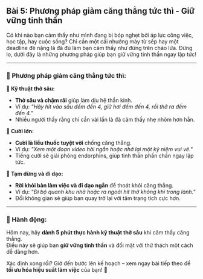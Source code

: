 ## Bài 5: Phương pháp giảm căng thẳng tức thì - Giữ vững tinh thần

Có khi nào bạn cảm thấy như mình đang bị bóp nghẹt bởi áp lực công việc, học tập, hay cuộc sống? Chỉ cần một cái nhướng mày từ sếp hay một deadline đè nặng là đã đủ làm bạn cảm thấy như đứng trên chảo lửa. Đừng lo, dưới đây là những phương pháp giúp bạn giữ vững tinh thần ngay lập tức!

---

### 📌 Phương pháp giảm căng thẳng tức thì:

**🔹 Kỹ thuật thở sâu:**
- **Thở sâu và chậm rãi** giúp làm dịu hệ thần kinh.  
- Ví dụ: *"Hãy hít vào sâu đếm đến 4, giữ hơi đếm đến 4, rồi thở ra đếm đến 4."*  
- Nhiều người thấy rằng chỉ cần vài lần là đã cảm thấy nhẹ nhõm hơn hẳn.

**🔹 Cười lớn:**
- **Cười là liều thuốc tuyệt vời** chống căng thẳng.  
- Ví dụ: *"Xem một đoạn video hài ngắn hoặc nhớ lại một kỷ niệm vui vẻ."*  
- Tiếng cười sẽ giải phóng endorphins, giúp tinh thần phấn chấn ngay lập tức.

**🔹 Tạm dừng và đi dạo:**
- **Rời khỏi bàn làm việc và đi dạo ngắn** để thoát khỏi căng thẳng.  
- Ví dụ: *"Đi bộ quanh khu nhà hoặc ra ngoài hít thở không khí trong lành."*  
- Đổi không gian sẽ giúp bạn quay trở lại với tâm trạng tích cực hơn.

---

### 🚀 Hành động:

Hôm nay, hãy **dành 5 phút thực hành kỹ thuật thở sâu** khi cảm thấy căng thẳng.  
Điều này sẽ giúp bạn **giữ vững tinh thần** và đối mặt với thử thách một cách dễ dàng hơn.  

Xác định xong rồi? Giờ đến bước lên kế hoạch – xem ngay bài tiếp theo để **tối ưu hóa hiệu suất làm việc** của bạn! 🌟